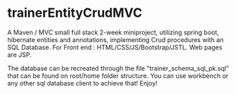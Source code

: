 # trainerEntityCrudMVC
A Maven / MVC small full stack 2-week miniproject, utilizing spring boot, hibernate entities and annotations, implementing Crud procedures with an SQL Database.
For Front end : HTML/CSS/JS/Bootstrap/JSTL. Web pages are JSP.

The database can be recreated through the file "trainer_schema_sql_pk.sql" that can be found on root/home folder structure.
You can use workbench or any other sql database client to achieve that! Enjoy!
